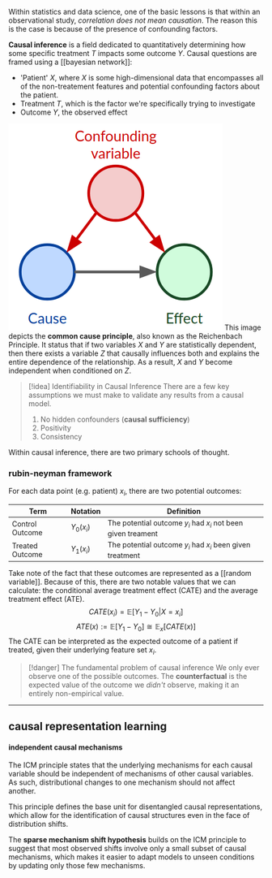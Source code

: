 Within statistics and data science, one of the basic lessons is that within an observational study, *correlation does not mean causation*. The reason this is the case is because of the presence of confounding factors. 

**Causal inference** is a field dedicated to quantitatively determining how some specific treatment $T$ impacts some outcome $Y$. Causal questions are framed using a [[bayesian network]]: 
- 'Patient' $X$, where $X$ is some high-dimensional data that encompasses all of the non-treatement features and potential confounding factors about the patient.
- Treatment $T$, which is the factor we're specifically trying to investigate
- Outcome $Y$, the observed effect

![causal inference](img/causal.png)
This image depicts the **common cause principle**, also known as the Reichenbach Principle. It status that if two variables $X$ and $Y$ are statistically dependent, then there exists a variable $Z$ that causally influences both and explains the entire dependence of the relationship. As a result, $X$ and $Y$ become independent when conditioned on $Z$.

>[!idea] Identifiability in Causal Inference
>There are a few key assumptions we must make to validate any results from a causal model. 
>1. No hidden confounders (**causal sufficiency**)
>2. Positivity
>3. Consistency


Within causal inference, there are two primary schools of thought.
### rubin-neyman framework
For each data point (e.g. patient) $x_i$, there are two potential outcomes:

| Term            | Notation   | Definition                                                    |
| --------------- | ---------- | ------------------------------------------------------------- |
| Control Outcome | $Y_0(x_i)$ | The potential outcome $y_i$ had $x_i$ not been given treament |
| Treated Outcome | $Y_1(x_i)$ | The potential outcome $y_i$ had $x_i$ been given treatment    |
Take note of the fact that these outcomes are represented as a [[random variable]]. Because of this, there are two notable values that we can calculate: the conditional average treatment effect (CATE) and the average treatment effect (ATE).
$$CATE(x_i) = \mathbb{E}[Y_1 - Y_0|X =x_i]$$
$$ATE(x) := \mathbb{E}[Y_1 - Y_0] \cong \mathbb{E}_x[CATE(x)]$$
The CATE can be interpreted as the expected outcome of a patient if treated, given their underlying feature set $x_i$.

>[!danger] The fundamental problem of causal inference
>We only ever observe one of the possible outcomes. The **counterfactual** is the expected value of the outcome we *didn't* observe, making it an entirely non-empirical value.


---
## causal representation learning

#### independent causal mechanisms
The ICM principle states that the underlying mechanisms for each causal variable should be independent of mechanisms of other causal variables. As such, distributional changes to one mechanism should not affect another.

This principle defines the base unit for disentangled causal representations, which allow for the identification of causal structures even in the face of distribution shifts.

The **sparse mechanism shift hypothesis** builds on the ICM principle to suggest that most observed shifts involve only a small subset of causal mechanisms, which makes it easier to adapt models to unseen conditions by updating only those few mechanisms.
